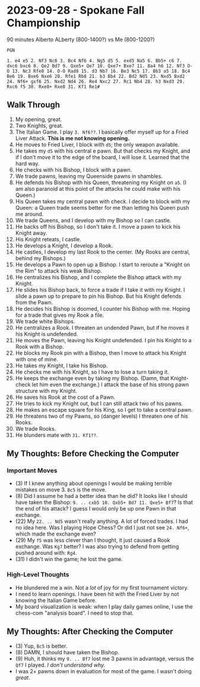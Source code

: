 # 2023-09-28 - Spokane Fall Championship

90 minutes Alberto ALberty (800-1400?) vs Me (800-1200?)

```
PGN

1. e4 e5 2. Nf3 Nc6 3. Bc4 Nf6 4. Ng5 d5 5. exd5 Na5 6. Bb5+ c6 7. dxc6 bxc6 8. Qe2 Bd7 9. Qxe5+ Qe7 10. Qxe7+ Bxe7 11. Ba4 h6 12. Nf3 O-O 13. Nc3 Rfe8 14. O-O Rad8 15. d3 Nb7 16. Be3 Nc5 17. Bb3 a5 18. Bc4 Be6 19. Bxe6 Nxe6 20. Rfe1 Rb8 21. b3 Bb4 22. Bd2 Nd5 23. Nxd5 Bxd2 24. Nf6+ gxf6 25. Nxd2 Nd4 26. Re4 Nxc2 27. Rc1 Nb4 28. h3 Nxd3 29. Rxc6 f5 30. Rxe8+ Rxe8 31. Kf1 Re1#
```

## Walk Through

1. My opening, great.
2. Two Knights, great.
3. The Italian Game. I play `3. Nf6??`. I basically offer myself up for a Fried Liver Attack. **This is me not knowing opening.**
4. He moves to Fried Liver, I block with `d5`; the only weapon available.
5. He takes my `d5` with his central e pawn. But that checks my Knight, and if I don't move it to the edge of the board, I will lose it. Learned that the hard way.
6. He checks with his Bishop, I block with a pawn.
7. We trade pawns, leaving my Queenside pawns in shambles.
8. He defends his Bishop with his Queen, threatening my Knight on `a5`. (I am also paranoid at this point of the attacks he could make with his Queen.)
9. His Queen takes my central pawn with check. I decide to block with my Queen: a Queen trade seems better for me than letting his Queen push me around.
10. We trade Queens, and I develop with my Bishop so I can castle.
11. He backs off his Bishop, so I don't take it. I move a pawn to kick his Knight away.
12. His Knight reteats, I castle.
13. He develops a Knight, I develop a Rook.
14. He castles, I develop my last Rook to the center. (My Rooks are central, behind my Bishops.)
15. He develops a Pawn to open up a Bishop. I start to reroute a "Knight on the Rim" to attack his weak Bishop.
16. He centralizes his Bishop, and I complete the Bishop attack with my Knight.
17. He slides his Bishop back, to force a trade if I take it with my Knight. I slide a pawn up to prepare to pin his Bishop. But his Knight defends from the Pawn.
18. He decides his Bishop is doomed, I counter his Bishop with me. Hoping for a trade that gives my Rook a file.
19. We trade white Bishops.
20. He centralizes a Rook. I threaten an undended Pawn, but if he moves it his Knight is undefended.
21. He moves the Pawn, leaving his Knight undefended. I pin his Knight to a Rook with a Bishop.
22. He blocks my Rook pin with a Bishop, then I move to attack his Knight with one of mine.
23. He takes my Knight, I take his Bishop.
24. He checks me with his Knight, so I have to lose a turn taking it.
25. He keeps the exchange even by taking my Bishop. (Damn, that Knight-check let him even the exchange.) I attack the base of his strong pawn structure with my Knight.
26. He saves his Rook at the cost of a Pawn.
27. He tries to kick my Knight out, but I can still attack two of his pawns.
28. He makes an escape square for his King, so I get to take a central pawn.
29. He threatens two of my Pawns, so (danger levels) I threaten one of his Rooks.
30. We trade Rooks.
31. He blunders mate with `31. Kf1??`.


## My Thoughts: Before Checking the Computer

### Important Moves

* (3) If I knew anything about openings I would be making terrible mistakes on move 3. `Bc5` is the move.
* (8) Did I assume he had a better idea than he did? It looks like I should have taken the Bishop: `9. .. cxb5 10. Qxb5+ Bd7 11. Qxe5+ Bf7`? Is that the end of his attack? I guess I would only be up one Pawn in that exchange.
* (22) My `22. .. Nd5` wasn't really anything. A lot of forced trades. I had no idea here. Was I playing Hope Chess? Or did I just not see `24. Nf6+`, which made the exchange even?
* (29) My `f5` was less clever than I thought, it just caused a Rook exchange. Was `Kg7` better? I was also trying to defend from getting pushed around with: `Rg4`.
* (31) I didn't win the game; he lost the game.

### High-Level Thoughts

* He blundered me a win. Not a _lot_ of joy for my first tournament victory.
* I need to learn openings. I have been hit with the Fried Liver by not knowing the Italian Game before.
* My board visualization is weak: when I play daily games online, I use the chess-com "analysis board". I need to stop that.

## My Thoughts: After Checking the Computer

* (3) Yup, `Bc5` is better.
* (8) DAMN, I should have taken the Bishop.
* (9) Huh, it thinks my `9. .. Bf7` lost me 3 pawns in advantage, versus the `Qf7` I played. _I don't understand why._
* I was 2+ pawns down in evaluation for most of the game. I wasn't doing _great_.
